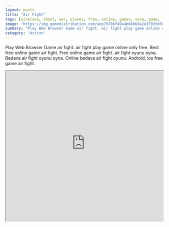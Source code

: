 ```yaml
---
layout: posts
title: "Air Fight"
tags: [airplane, shoot, war, planes, free, online, games, oyna, game, free, games, play, play, games]
image: "https://img.gamedistribution.com/aee79786f49a4b86b6da2e37935d5096-512x384.jpeg"
summary: "Play Web Browser Game air fight. air fight play game online only free. Best free online game air fight. Free online game air fight. air fight oyunu oyna. Bedava air fight oyunu oyna. Online bedava air fight oyunu. Android, ios free game air fight."
category: "Action"
---
```


Play Web Browser Game air fight. air fight play game online only free. Best free online game air fight. Free online game air fight. air fight oyunu oyna. Bedava air fight oyunu oyna. Online bedava air fight oyunu. Android, ios free game air fight.

<iframe width="100%" height="480px;" src="https://html5.gamedistribution.com/aee79786f49a4b86b6da2e37935d5096/"></iframe>